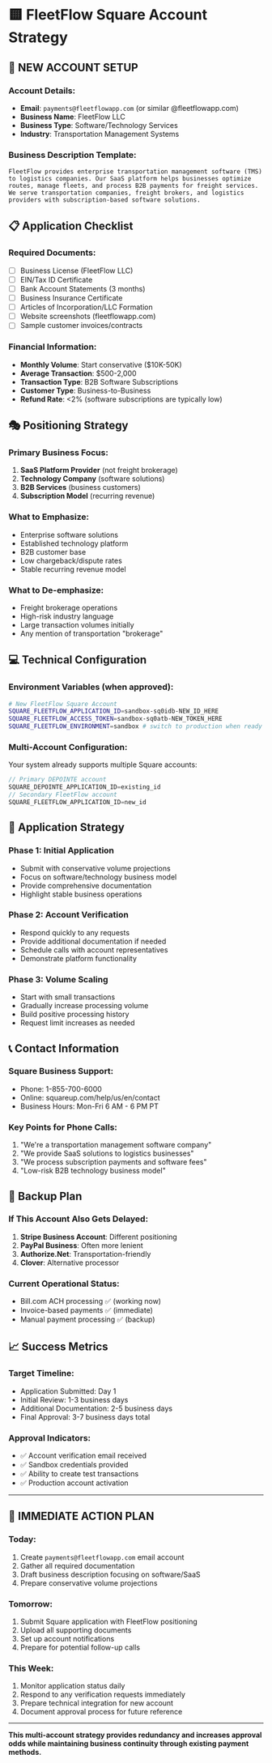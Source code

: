 # 🟨 FleetFlow Square Account Strategy

## 🎯 **NEW ACCOUNT SETUP**

### **Account Details:**

- **Email**: `payments@fleetflowapp.com` (or similar @fleetflowapp.com)
- **Business Name**: FleetFlow LLC
- **Business Type**: Software/Technology Services
- **Industry**: Transportation Management Systems

### **Business Description Template:**

```
FleetFlow provides enterprise transportation management software (TMS)
to logistics companies. Our SaaS platform helps businesses optimize
routes, manage fleets, and process B2B payments for freight services.
We serve transportation companies, freight brokers, and logistics
providers with subscription-based software solutions.
```

## 📋 **Application Checklist**

### **Required Documents:**

- [ ] Business License (FleetFlow LLC)
- [ ] EIN/Tax ID Certificate
- [ ] Bank Account Statements (3 months)
- [ ] Business Insurance Certificate
- [ ] Articles of Incorporation/LLC Formation
- [ ] Website screenshots (fleetflowapp.com)
- [ ] Sample customer invoices/contracts

### **Financial Information:**

- **Monthly Volume**: Start conservative ($10K-50K)
- **Average Transaction**: $500-2,000
- **Transaction Type**: B2B Software Subscriptions
- **Customer Type**: Business-to-Business
- **Refund Rate**: <2% (software subscriptions are typically low)

## 🎭 **Positioning Strategy**

### **Primary Business Focus:**

1. **SaaS Platform Provider** (not freight brokerage)
2. **Technology Company** (software solutions)
3. **B2B Services** (business customers)
4. **Subscription Model** (recurring revenue)

### **What to Emphasize:**

- Enterprise software solutions
- Established technology platform
- B2B customer base
- Low chargeback/dispute rates
- Stable recurring revenue model

### **What to De-emphasize:**

- Freight brokerage operations
- High-risk industry language
- Large transaction volumes initially
- Any mention of transportation "brokerage"

## 💻 **Technical Configuration**

### **Environment Variables** (when approved):

```bash
# New FleetFlow Square Account
SQUARE_FLEETFLOW_APPLICATION_ID=sandbox-sq0idb-NEW_ID_HERE
SQUARE_FLEETFLOW_ACCESS_TOKEN=sandbox-sq0atb-NEW_TOKEN_HERE
SQUARE_FLEETFLOW_ENVIRONMENT=sandbox # switch to production when ready
```

### **Multi-Account Configuration:**

Your system already supports multiple Square accounts:

```typescript
// Primary DEPOINTE account
SQUARE_DEPOINTE_APPLICATION_ID=existing_id
// Secondary FleetFlow account
SQUARE_FLEETFLOW_APPLICATION_ID=new_id
```

## 🚀 **Application Strategy**

### **Phase 1: Initial Application**

- Submit with conservative volume projections
- Focus on software/technology business model
- Provide comprehensive documentation
- Highlight stable business operations

### **Phase 2: Account Verification**

- Respond quickly to any requests
- Provide additional documentation if needed
- Schedule calls with account representatives
- Demonstrate platform functionality

### **Phase 3: Volume Scaling**

- Start with small transactions
- Gradually increase processing volume
- Build positive processing history
- Request limit increases as needed

## 📞 **Contact Information**

### **Square Business Support:**

- Phone: 1-855-700-6000
- Online: squareup.com/help/us/en/contact
- Business Hours: Mon-Fri 6 AM - 6 PM PT

### **Key Points for Phone Calls:**

1. "We're a transportation management software company"
2. "We provide SaaS solutions to logistics businesses"
3. "We process subscription payments and software fees"
4. "Low-risk B2B technology business model"

## 🔄 **Backup Plan**

### **If This Account Also Gets Delayed:**

1. **Stripe Business Account**: Different positioning
2. **PayPal Business**: Often more lenient
3. **Authorize.Net**: Transportation-friendly
4. **Clover**: Alternative processor

### **Current Operational Status:**

- Bill.com ACH processing ✅ (working now)
- Invoice-based payments ✅ (immediate)
- Manual payment processing ✅ (backup)

## 📈 **Success Metrics**

### **Target Timeline:**

- Application Submitted: Day 1
- Initial Review: 1-3 business days
- Additional Documentation: 2-5 business days
- Final Approval: 3-7 business days total

### **Approval Indicators:**

- ✅ Account verification email received
- ✅ Sandbox credentials provided
- ✅ Ability to create test transactions
- ✅ Production account activation

---

## 🎯 **IMMEDIATE ACTION PLAN**

### **Today:**

1. Create `payments@fleetflowapp.com` email account
2. Gather all required documentation
3. Draft business description focusing on software/SaaS
4. Prepare conservative volume projections

### **Tomorrow:**

1. Submit Square application with FleetFlow positioning
2. Upload all supporting documents
3. Set up account notifications
4. Prepare for potential follow-up calls

### **This Week:**

1. Monitor application status daily
2. Respond to any verification requests immediately
3. Prepare technical integration for new account
4. Document approval process for future reference

---

**This multi-account strategy provides redundancy and increases approval odds while maintaining
business continuity through existing payment methods.**
